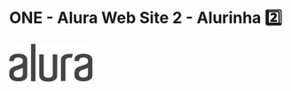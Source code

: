 # ONE - Alura Web Site 2 - Alurinha 2️⃣

![NPM](https://github.com/jhonncamarg0/ONE-Web-2-Alurinha/blob/main/assets/img/logos/alura.svg)
